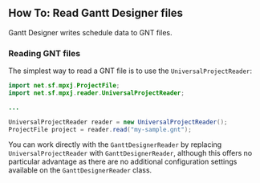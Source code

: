 ## How To: Read Gantt Designer files
Gantt Designer writes schedule data to GNT files.

### Reading GNT files
The simplest way to read a GNT file is to use the `UniversalProjectReader`:

```java
import net.sf.mpxj.ProjectFile;
import net.sf.mpxj.reader.UniversalProjectReader;

...

UniversalProjectReader reader = new UniversalProjectReader();
ProjectFile project = reader.read("my-sample.gnt");
```

You can work directly with the `GanttDesignerReader` by replacing `UniversalProjectReader` with `GanttDesignerReader`, although this offers no particular advantage as there are no additional configuration settings available on the `GanttDesignerReader` class.
